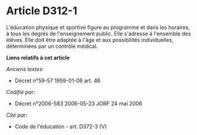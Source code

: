 # Article D312-1

L'éducation physique et sportive figure au programme et dans les horaires, à tous les degrés de l'enseignement public. Elle
s'adresse à l'ensemble des élèves. Elle doit être adaptée à l'âge et aux possibilités individuelles, déterminées par un
contrôle médical.

**Liens relatifs à cet article**

_Anciens textes_:

  - Décret n°59-57 1959-01-06 art. 46

_Codifié par_:

  - Décret n°2006-583 2006-05-23 JORF 24 mai 2006

_Cité par_:

  - Code de l'éducation - art. D372-3 (V)
